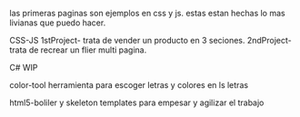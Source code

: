 las primeras paginas son ejemplos en css y js. estas estan hechas lo mas livianas que puedo hacer.

CSS-JS
    1stProject- trata de vender un producto en 3 seciones.
    2ndProject- trata de recrear un flier multi pagina.

C#
    WIP

color-tool 
    herramienta para escoger letras y colores en ls letras

html5-boliler y skeleton
    templates para empesar y agilizar el trabajo